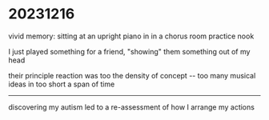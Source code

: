# 20231216

vivid memory: sitting at an upright piano in in a chorus room practice nook

I just played something for a friend, "showing" them something out of my head

their principle reaction was too the density of concept -- too many musical ideas in too short a span of time

***

discovering my autism led to a re-assessment of how I arrange my actions

